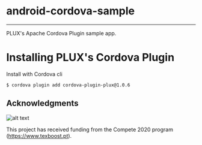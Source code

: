 # android-cordova-sample
-----

PLUX's Apache Cordova Plugin sample app.


# Installing PLUX's Cordova Plugin

Install with Cordova cli

    $ cordova plugin add cordova-plugin-plux@1.0.6
    
## Acknowledgments

![alt text](https://www.texboost.pt/imgs/logo.svg "Project Logo")

This project has received funding from the Compete 2020 program (https://www.texboost.pt).
